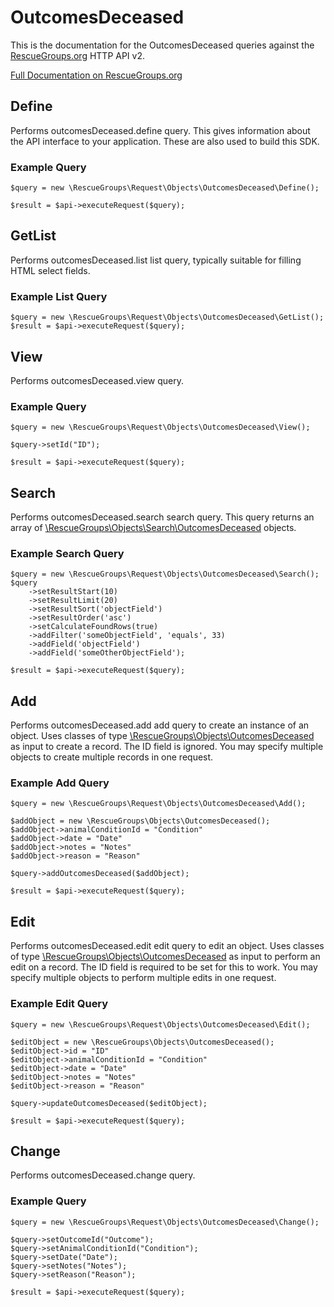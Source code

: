 # OutcomesDeceased

This is the documentation for the OutcomesDeceased queries against the [RescueGroups.org](https://www.rescuegroups.org/) HTTP API v2.

[Full Documentation on RescueGroups.org](https://userguide.rescuegroups.org/display/APIDG/Object+definitions#Objectdefinitions-outcomesDeceased)

## Define
Performs outcomesDeceased.define query. This gives information about the API interface to your application. These are also used to build this SDK.

### Example Query

    $query = new \RescueGroups\Request\Objects\OutcomesDeceased\Define();

    $result = $api->executeRequest($query);
## GetList
Performs outcomesDeceased.list list query, typically suitable for filling HTML select fields.

### Example List Query

    $query = new \RescueGroups\Request\Objects\OutcomesDeceased\GetList();
    $result = $api->executeRequest($query);
## View
Performs outcomesDeceased.view query.

### Example Query

    $query = new \RescueGroups\Request\Objects\OutcomesDeceased\View();

    $query->setId("ID");

    $result = $api->executeRequest($query);

## Search
Performs outcomesDeceased.search search query. This query returns an array of [\RescueGroups\Objects\Search\OutcomesDeceased](../../../src/Objects/Search/OutcomesDeceased.php) objects.

### Example Search Query

    $query = new \RescueGroups\Request\Objects\OutcomesDeceased\Search();
    $query
        ->setResultStart(10)
        ->setResultLimit(20)
        ->setResultSort('objectField')
        ->setResultOrder('asc')
        ->setCalculateFoundRows(true)
        ->addFilter('someObjectField', 'equals', 33)
        ->addField('objectField')
        ->addField('someOtherObjectField');

    $result = $api->executeRequest($query);
## Add
Performs outcomesDeceased.add add query to create an instance of an object. Uses classes of type [\RescueGroups\Objects\OutcomesDeceased](../../../src/Objects/OutcomesDeceased.php) as input to create a record. The ID field is ignored. You may specify multiple objects to create multiple records in one request.

### Example Add Query

    $query = new \RescueGroups\Request\Objects\OutcomesDeceased\Add();

    $addObject = new \RescueGroups\Objects\OutcomesDeceased();
    $addObject->animalConditionId = "Condition"
    $addObject->date = "Date"
    $addObject->notes = "Notes"
    $addObject->reason = "Reason"

    $query->addOutcomesDeceased($addObject);

    $result = $api->executeRequest($query);
## Edit
Performs outcomesDeceased.edit edit query to edit an object. Uses classes of type [\RescueGroups\Objects\OutcomesDeceased](../../../src/Objects/OutcomesDeceased.php) as input to perform an edit on a record. The ID field is required to be set for this to work. You may specify multiple objects to perform multiple edits in one request.

### Example Edit Query

    $query = new \RescueGroups\Request\Objects\OutcomesDeceased\Edit();

    $editObject = new \RescueGroups\Objects\OutcomesDeceased();
    $editObject->id = "ID"
    $editObject->animalConditionId = "Condition"
    $editObject->date = "Date"
    $editObject->notes = "Notes"
    $editObject->reason = "Reason"

    $query->updateOutcomesDeceased($editObject);

    $result = $api->executeRequest($query);
## Change
Performs outcomesDeceased.change query.

### Example Query

    $query = new \RescueGroups\Request\Objects\OutcomesDeceased\Change();

    $query->setOutcomeId("Outcome");
    $query->setAnimalConditionId("Condition");
    $query->setDate("Date");
    $query->setNotes("Notes");
    $query->setReason("Reason");

    $result = $api->executeRequest($query);

